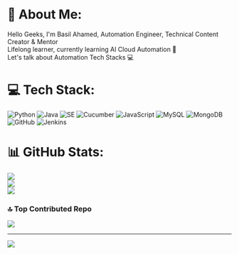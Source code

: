 # 💫 About Me:
Hello Geeks, 
I'm Basil Ahamed, Automation Engineer, Technical Content Creator & Mentor <br>Lifelong learner, currently learning AI Cloud Automation 💙<br>Let's talk about Automation Tech Stacks 💻



# 💻 Tech Stack:
![Python](https://img.shields.io/badge/PYTHON-3670A0?style=plastic&logo=python&logoColor=ffdd54) ![Java](https://img.shields.io/badge/JAVA-%23ED8B00.svg?style=plastic&logo=openjdk&logoColor=white) ![SE](https://img.shields.io/badge/-SELENIUM-CB02A?style=plastic&logo=selenium&logoColor=white) ![Cucumber](https://img.shields.io/badge/CUCUMBER-%8B89CC.svg?style=plastic&logo=cucumber&logoColor=black) ![JavaScript](https://img.shields.io/badge/JAVASCRIPT-%23323330.svg?style=plastic&logo=javascript&logoColor=%23F7DF1E) ![MySQL](https://img.shields.io/badge/MYSQL-%2300f.svg?style=plastic&logo=mysql&logoColor=white) ![MongoDB](https://img.shields.io/badge/MONGODB-%234ea94b.svg?style=plastic&logo=mongodb&logoColor=white) ![GitHub](https://img.shields.io/badge/GITHUB-%23121011.svg?style=plastic&logo=github&logoColor=white) ![Jenkins](https://img.shields.io/badge/JENKINS-%232C5263.svg?style=plastic&logo=jenkins&logoColor=white)
# 📊 GitHub Stats:
![](https://github-readme-stats.vercel.app/api?username=BASILAHAMED&theme=algolia&hide_border=false&include_all_commits=false&count_private=true)<br/>
![](https://github-readme-streak-stats.herokuapp.com/?user=BASILAHAMED&theme=algolia&hide_border=false)<br/>
![](https://github-readme-stats.vercel.app/api/top-langs/?username=BASILAHAMED&theme=algolia&hide_border=false&include_all_commits=false&count_private=true&layout=compact)

### 🔝 Top Contributed Repo
![](https://github-contributor-stats.vercel.app/api?username=BASILAHAMED&limit=5&theme=radical&combine_all_yearly_contributions=true)

---
[![](https://visitcount.itsvg.in/api?id=BASILAHAMED&icon=0&color=2)](https://visitcount.itsvg.in)

 
